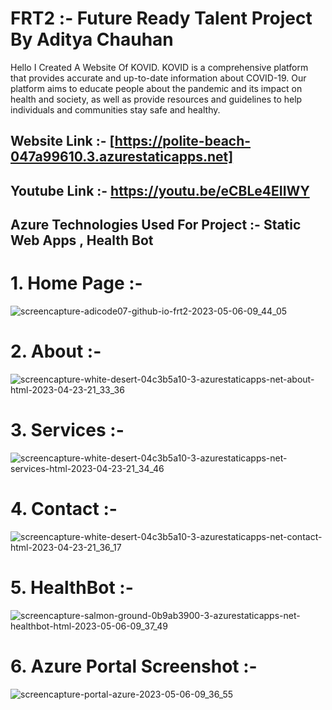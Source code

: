 # FRT2 :- Future Ready Talent Project By Aditya Chauhan

Hello I Created A Website Of KOVID. 
KOVID is a comprehensive platform that provides accurate and up-to-date information about COVID-19. Our platform aims to educate people about the pandemic and its impact on health and society, as well as provide resources and guidelines to help individuals and communities stay safe and healthy.

## Website Link :- [https://polite-beach-047a99610.3.azurestaticapps.net]
## Youtube Link :- https://youtu.be/eCBLe4EIIWY
## Azure Technologies Used For Project :- Static Web Apps , Health Bot

# 1. Home Page :- 
![screencapture-adicode07-github-io-frt2-2023-05-06-09_44_05](https://user-images.githubusercontent.com/132263141/236599278-98bca182-fba8-451a-8ccc-39a6abdd67f6.png)

# 2. About :- 
![screencapture-white-desert-04c3b5a10-3-azurestaticapps-net-about-html-2023-04-23-21_33_36](https://user-images.githubusercontent.com/90275944/233852597-76bd8c56-d64a-4d39-98c3-8a3d474121d1.png)

# 3. Services :- 
![screencapture-white-desert-04c3b5a10-3-azurestaticapps-net-services-html-2023-04-23-21_34_46](https://user-images.githubusercontent.com/90275944/233852612-36a97ceb-5aaa-45fc-b146-553ce140b89c.png)

# 4. Contact :- 
![screencapture-white-desert-04c3b5a10-3-azurestaticapps-net-contact-html-2023-04-23-21_36_17](https://user-images.githubusercontent.com/90275944/233852639-395af14f-973e-47dd-9a19-fbbcf6bb806e.png)

# 5. HealthBot :-
![screencapture-salmon-ground-0b9ab3900-3-azurestaticapps-net-healthbot-html-2023-05-06-09_37_49](https://user-images.githubusercontent.com/132263141/236599175-aef703b4-dc4a-44de-affe-e48e00960f8a.png)

# 6. Azure Portal Screenshot :- 
![screencapture-portal-azure-2023-05-06-09_36_55](https://user-images.githubusercontent.com/132263141/236599021-44fa0fa8-578f-4154-b03f-70575e079b4e.png)
